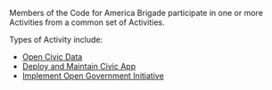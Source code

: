 Members of the Code for America Brigade participate in one or more Activities from a common set of Activities.

Types of Activity include:
* [Open Civic Data](open_civic_data.md)
* [Deploy and Maintain Civic App](deploy_maintain_civic_apps.md)
* [Implement Open Government Initiative](support_open_government_initiative.md)